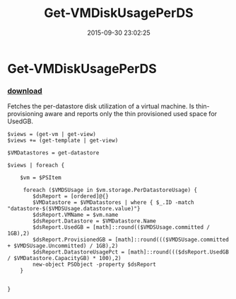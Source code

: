 ﻿---
pid:            6034
parent:         0
children:       
poster:         Justin Grote
title:          Get-VMDiskUsagePerDS
date:           2015-09-30 23:02:25
description:    Fetches the per-datastore disk utilization of a virtual machine. Is thin-provisioning aware and reports only the thin provisioned used space for UsedGB.
format:         posh
---

# Get-VMDiskUsagePerDS

### [download](6034.ps1)  

Fetches the per-datastore disk utilization of a virtual machine. Is thin-provisioning aware and reports only the thin provisioned used space for UsedGB.

```posh
$views = (get-vm | get-view)
$views += (get-template | get-view)

$VMDatastores = get-datastore

$views | foreach {

    $vm = $PSItem

     foreach ($VMDSUsage in $vm.storage.PerDatastoreUsage) {
        $dsReport = [ordered]@{}
        $VMDatastore = $VMDatastores | where { $_.ID -match "datastore-$($VMDSUsage.datastore.value)"}
        $dsReport.VMName = $vm.name
        $dsReport.Datastore = $VMDatastore.Name
        $dsReport.UsedGB = [math]::round(($VMDSUsage.committed / 1GB),2)
        $dsReport.ProvisionedGB = [math]::round((($VMDSUsage.committed + $VMDSUsage.Uncommitted) / 1GB),2)
        $dsReport.DatastoreUsagePct = [math]::round((($dsReport.UsedGB / $VMDatastore.CapacityGB) * 100),2)
        new-object PSObject -property $dsReport
    }


}
```
